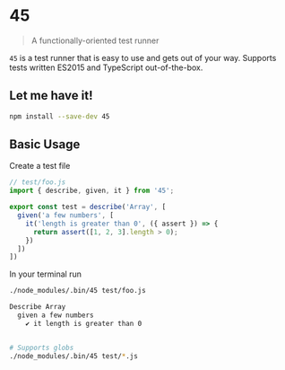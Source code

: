 # 45

> A functionally-oriented test runner

`45` is a test runner that is easy to use and gets out of your way.
Supports tests written ES2015 and TypeScript out-of-the-box.

## Let me have it!
```sh
npm install --save-dev 45
```

## Basic Usage

Create a test file

```js
// test/foo.js
import { describe, given, it } from '45';

export const test = describe('Array', [
  given('a few numbers', [
    it('length is greater than 0', ({ assert }) => {
      return assert([1, 2, 3].length > 0);
    })
  ])
])
```

In your terminal run

```sh
./node_modules/.bin/45 test/foo.js

Describe Array
  given a few numbers
    ✔ it length is greater than 0


# Supports globs
./node_modules/.bin/45 test/*.js
```
